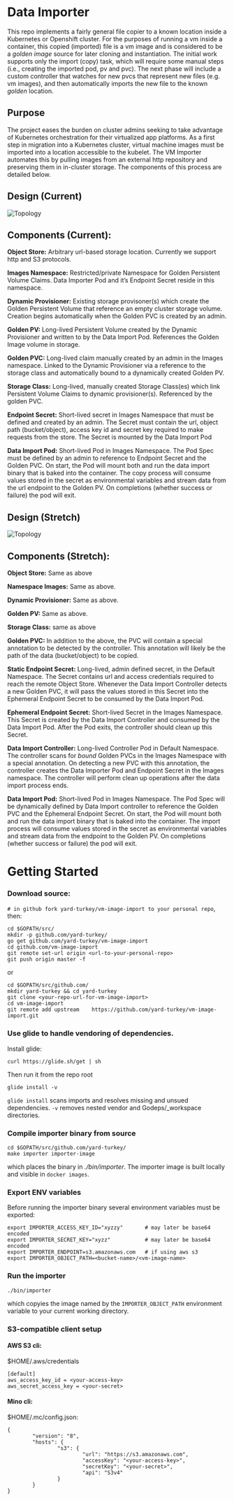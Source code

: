 # Data Importer
This repo implements a fairly general file copier to a known location inside a Kubernetes or Openshift cluster.
For the purposes of running a vm inside a container, this copied (imported) file is a vm image and is considered to be a _golden image_  source for later cloning and instantiation.
The initial work supports only the import (copy) task, which will require some manual steps (i.e., creating the imported pod, pv and pvc).
The next phase will include a custom controller that watches for new pvcs that represent new files (e.g. vm images), and then automatically imports the new file to the known _golden_ location.

## Purpose

The project eases the burden on cluster admins seeking to take advantage
of Kubernetes orchestration for their virtualized app platforms.  As a first
step in migration into a Kubernetes cluster, virtual machine images must
be imported into a location accessible to the kubelet.  The VM Importer
automates this by pulling images from an external http repository and preserving
them in in-cluster storage.  The components of this process are detailed below.

## Design (Current)
![Topology](doc/data-import-service-sprint.png)

## Components (Current):
**Object Store:** Arbitrary url-based storage location.  Currently we support
http and S3 protocols.

**Images Namespace:** Restricted/private Namespace for Golden Persistent
Volume Claims. Data Importer Pod and it’s Endpoint Secret reside in this namespace.

**Dynamic Provisioner:** Existing storage provisoner(s) which create
the Golden Persistent Volume that reference an empty cluster storage volume.
Creation begins automatically when the Golden PVC is created by an admin.

**Golden PV:** Long-lived Persistent Volume created by the Dynamic Provisioner and
written to by the Data Import Pod.  References the Golden Image volume in storage.

**Golden PVC:** Long-lived claim manually created by an admin in the Images namespace.
Linked to the Dynamic Provisioner via a reference to the storage class and automatically
bound to a dynamically created Golden PV.

**Storage Class:** Long-lived, manually created Storage Class(es) which link Persistent
Volume Claims to dynamic provisioner(s). Referenced by the golden PVC.

**Endpoint Secret:** Short-lived secret in Images Namespace that must be defined
and created by an admin.  The Secret must contain the url, object path (bucket/object),
access key id and secret key required to make requests from the store.  The Secret
is mounted by the Data Import Pod


**Data Import Pod:** Short-lived Pod in Images Namespace.  The Pod Spec must be defined
by an admin to reference to Endpoint Secret and the Golden PVC.  On start, the Pod will
mount both and run the data import binary that is baked into the container.  The copy process
will consume values stored in the secret as environmental variables and stream data from
the url endpoint to the Golden PV. On completions (whether success or failure) the pod will exit.

## Design (Stretch)
![Topology](doc/data-import-service-stretch.png)

## Components (Stretch):
**Object Store:** Same as above

**Namespace Images:** Same as above.

**Dynamic Provisioner:** Same as above.

**Golden PV:** Same as above.

**Storage Class:** same as above

**Golden PVC:** In addition to the above, the PVC will contain a special annotation
to be detected by the controller.  This annotation will likely be the path of the
data (bucket/object) to be copied.

**Static Endpoint Secret:** Long-lived, admin defined secret, in the Default Namespace.
The Secret contains url and access credentials required to reach the remote Object Store.
Whenever the Data Import Controller detects a new Golden PVC, it will pass the values stored in
this Secret into the Ephemeral Endpoint Secret to be consumed by the Data Import Pod.

**Ephemeral Endpoint Secret:** Short-lived Secret in the Images Namespace. This Secret is created
by the Data Import Controller and consumed by the Data Import Pod. After the Pod exits, the controller
should clean up this Secret.

**Data Import Controller:** Long-lived Controller Pod in Default Namespace.
The controller scans for *bound* Golden PVCs in the Images Namespace with
a special annotation.  On detecting a new PVC with this annotation, the controller
creates the Data Importer Pod and Endpoint Secret in the Images namespace.  The controller
will perform clean up operations after the data import process ends.

**Data Import Pod:** Short-lived Pod in Images Namespace.  The Pod Spec will be dynamically defined by
Data Import controller to reference the Golden PVC and the Ephemeral Endpoint Secret. On start, the Pod will
mount both and run the data import binary that is baked into the container.  The import process
will consume values stored in the secret as environmental variables and stream data from
the endpoint to the Golden PV. On completions (whether success or failure) the pod will exit.

# Getting Started

### Download source:

`# in github fork yard-turkey/vm-image-import to your personal repo`, then:
```
cd $GOPATH/src/
mkdir -p github.com/yard-turkey/
go get github.com/yard-turkey/vm-image-import
cd github.com/vm-image-import
git remote set-url origin <url-to-your-personal-repo>
git push origin master -f
```

 or

 ```
 cd $GOPATH/src/github.com/
 mkdir yard-turkey && cd yard-turkey
 git clone <your-repo-url-for-vm-image-import>
 cd vm-image-import
 git remote add upstream 	https://github.com/yard-turkey/vm-image-import.git
 ```

### Use glide to handle vendoring of dependencies.

Install glide:

`curl https://glide.sh/get | sh`

Then run it from the repo root

`glide install -v`

`glide install` scans imports and resolves missing and unsued dependencies.
`-v` removes nested vendor and Godeps/_workspace directories.

### Compile importer binary from source

```
cd $GOPATH/src/github.com/yard-turkey/
make importer importer-image
```
which places the binary in _./bin/importer_. The importer image is built locally and visible in `docker images`.

### Export ENV variables

Before running the importer binary several environment variables must be exported:
 
```
export IMPORTER_ACCESS_KEY_ID="xyzzy"       # may later be base64 encoded
export IMPORTER_SECRET_KEY="xyzz"           # may later be base64 encoded
export IMPORTER_ENDPOINT=s3.amazonaws.com   # if using aws s3
export IMPORTER_OBJECT_PATH=<bucket-name>/<vm-image-name>
```

### Run the importer

```
./bin/importer
```
which copyies the image named by the `IMPORTER_OBJECT_PATH` environment variable to your current working directory.


### S3-compatible client setup

#### AWS S3 cli:
$HOME/.aws/credentials
```
[default]
aws_access_key_id = <your-access-key>
aws_secret_access_key = <your-secret>
```

#### Mino cli:

$HOME/.mc/config.json:
```
{
        "version": "8",
        "hosts": {
                "s3": {
                        "url": "https://s3.amazonaws.com",
                        "accessKey": "<your-access-key>",
                        "secretKey": "<your-secret>",
                        "api": "S3v4"
                }
        }
}
```
